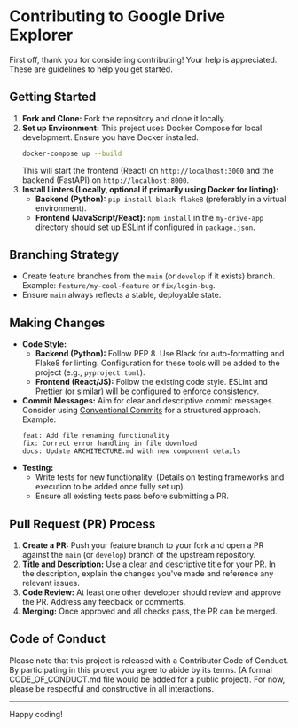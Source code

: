 # Contributing to Google Drive Explorer

First off, thank you for considering contributing! Your help is appreciated. These are guidelines to help you get started.

## Getting Started

1.  **Fork and Clone:** Fork the repository and clone it locally.
2.  **Set up Environment:** This project uses Docker Compose for local development. Ensure you have Docker installed.
    ```bash
    docker-compose up --build
    ```
    This will start the frontend (React) on `http://localhost:3000` and the backend (FastAPI) on `http://localhost:8000`.
3.  **Install Linters (Locally, optional if primarily using Docker for linting):**
    *   **Backend (Python):** `pip install black flake8` (preferably in a virtual environment).
    *   **Frontend (JavaScript/React):** `npm install` in the `my-drive-app` directory should set up ESLint if configured in `package.json`.

## Branching Strategy

*   Create feature branches from the `main` (or `develop` if it exists) branch. Example: `feature/my-cool-feature` or `fix/login-bug`.
*   Ensure `main` always reflects a stable, deployable state.

## Making Changes

*   **Code Style:**
    *   **Backend (Python):** Follow PEP 8. Use Black for auto-formatting and Flake8 for linting. Configuration for these tools will be added to the project (e.g., `pyproject.toml`).
    *   **Frontend (React/JS):** Follow the existing code style. ESLint and Prettier (or similar) will be configured to enforce consistency.
*   **Commit Messages:** Aim for clear and descriptive commit messages. Consider using [Conventional Commits](https://www.conventionalcommits.org/) for a structured approach. Example:
    ```
    feat: Add file renaming functionality
    fix: Correct error handling in file download
    docs: Update ARCHITECTURE.md with new component details
    ```
*   **Testing:**
    *   Write tests for new functionality. (Details on testing frameworks and execution to be added once fully set up).
    *   Ensure all existing tests pass before submitting a PR.

## Pull Request (PR) Process

1.  **Create a PR:** Push your feature branch to your fork and open a PR against the `main` (or `develop`) branch of the upstream repository.
2.  **Title and Description:** Use a clear and descriptive title for your PR. In the description, explain the changes you've made and reference any relevant issues.
3.  **Code Review:** At least one other developer should review and approve the PR. Address any feedback or comments.
4.  **Merging:** Once approved and all checks pass, the PR can be merged.

## Code of Conduct

Please note that this project is released with a Contributor Code of Conduct. By participating in this project you agree to abide by its terms. (A formal CODE_OF_CONDUCT.md file would be added for a public project). For now, please be respectful and constructive in all interactions.

---

Happy coding!
